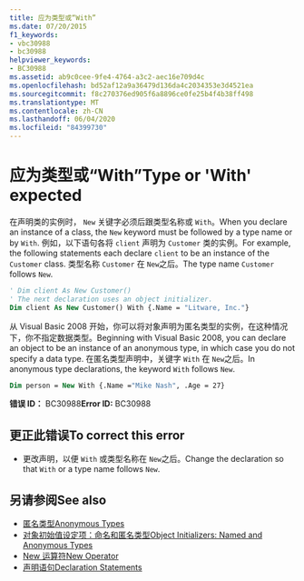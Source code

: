 ```yaml
---
title: 应为类型或“With”
ms.date: 07/20/2015
f1_keywords:
- vbc30988
- bc30988
helpviewer_keywords:
- BC30988
ms.assetid: ab9c0cee-9fe4-4764-a3c2-aec16e709d4c
ms.openlocfilehash: bd52af12a9a36479d136da4c2034353e3d4521ea
ms.sourcegitcommit: f8c270376ed905f6a8896ce0fe25b4f4b38ff498
ms.translationtype: MT
ms.contentlocale: zh-CN
ms.lasthandoff: 06/04/2020
ms.locfileid: "84399730"
---
```

# <a name="type-or-with-expected"></a><span data-ttu-id="46f5e-102">应为类型或“With”</span><span class="sxs-lookup"><span data-stu-id="46f5e-102">Type or 'With' expected</span></span>
<span data-ttu-id="46f5e-103">在声明类的实例时， `New` 关键字必须后跟类型名称或 `With`。</span><span class="sxs-lookup"><span data-stu-id="46f5e-103">When you declare an instance of a class, the `New` keyword must be followed by a type name or by `With`.</span></span> <span data-ttu-id="46f5e-104">例如，以下语句各将 `client` 声明为 `Customer` 类的实例。</span><span class="sxs-lookup"><span data-stu-id="46f5e-104">For example, the following statements each declare `client` to be an instance of the `Customer` class.</span></span> <span data-ttu-id="46f5e-105">类型名称 `Customer` 在 `New`之后。</span><span class="sxs-lookup"><span data-stu-id="46f5e-105">The type name `Customer` follows `New`.</span></span>  
  
```vb  
' Dim client As New Customer()  
' The next declaration uses an object initializer.  
Dim client As New Customer() With {.Name = "Litware, Inc."}  
```  
  
 <span data-ttu-id="46f5e-106">从 Visual Basic 2008 开始，你可以将对象声明为匿名类型的实例，在这种情况下，你不指定数据类型。</span><span class="sxs-lookup"><span data-stu-id="46f5e-106">Beginning with Visual Basic 2008, you can declare an object to be an instance of an anonymous type, in which case you do not specify a data type.</span></span> <span data-ttu-id="46f5e-107">在匿名类型声明中，关键字 `With` 在 `New`之后。</span><span class="sxs-lookup"><span data-stu-id="46f5e-107">In anonymous type declarations, the keyword `With` follows `New`.</span></span>  
  
```vb  
Dim person = New With {.Name ="Mike Nash", .Age = 27}  
```  
  
 <span data-ttu-id="46f5e-108">**错误 ID：** BC30988</span><span class="sxs-lookup"><span data-stu-id="46f5e-108">**Error ID:** BC30988</span></span>  
  
## <a name="to-correct-this-error"></a><span data-ttu-id="46f5e-109">更正此错误</span><span class="sxs-lookup"><span data-stu-id="46f5e-109">To correct this error</span></span>  
  
- <span data-ttu-id="46f5e-110">更改声明，以便 `With` 或类型名称在 `New`之后。</span><span class="sxs-lookup"><span data-stu-id="46f5e-110">Change the declaration so that `With` or a type name follows `New`.</span></span>  
  
## <a name="see-also"></a><span data-ttu-id="46f5e-111">另请参阅</span><span class="sxs-lookup"><span data-stu-id="46f5e-111">See also</span></span>

- [<span data-ttu-id="46f5e-112">匿名类型</span><span class="sxs-lookup"><span data-stu-id="46f5e-112">Anonymous Types</span></span>](../programming-guide/language-features/objects-and-classes/anonymous-types.md)
- [<span data-ttu-id="46f5e-113">对象初始值设定项：命名和匿名类型</span><span class="sxs-lookup"><span data-stu-id="46f5e-113">Object Initializers: Named and Anonymous Types</span></span>](../programming-guide/language-features/objects-and-classes/object-initializers-named-and-anonymous-types.md)
- [<span data-ttu-id="46f5e-114">New 运算符</span><span class="sxs-lookup"><span data-stu-id="46f5e-114">New Operator</span></span>](../language-reference/operators/new-operator.md)
- [<span data-ttu-id="46f5e-115">声明语句</span><span class="sxs-lookup"><span data-stu-id="46f5e-115">Declaration Statements</span></span>](../programming-guide/language-features/statements.md#declaration-statements)
